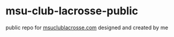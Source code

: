 # msu-club-lacrosse-public
public repo for [msuclublacrosse.com](msuclublacrosse.com) designed and created by me
